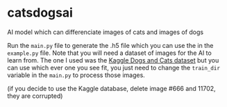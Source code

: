 # catsdogsai
AI model which can differenciate images of cats and images of dogs

Run the `main.py` file to generate the .h5 file which you can use the in the `example.py` file. 
Note that you will need a dataset of images for the AI to learn from. The one I used was the [Kaggle Dogs and Cats dataset](https://www.microsoft.com/en-us/download/details.aspx?id=54765) but you can use which ever one you see fit, you just need to change the `train_dir` variable in the `main.py` to process those images.

(if you decide to use the Kaggle database, delete image #666 and 11702, they are corrupted)
